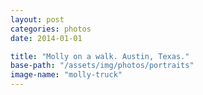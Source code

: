 ```yaml
---
layout: post
categories: photos
date: 2014-01-01

title: "Molly on a walk. Austin, Texas."
base-path: "/assets/img/photos/portraits"
image-name: "molly-truck"
---
```

